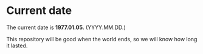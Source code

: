 # Current date

The current date is **1977.01.05.** (YYYY.MM.DD.)

This repository will be good when the world ends, so we will know how long it lasted.